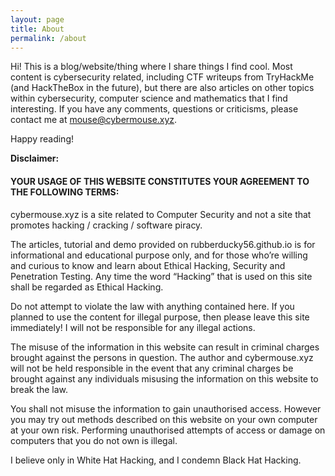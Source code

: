 ```yaml
---
layout: page
title: About
permalink: /about
---
```


Hi! This is a blog/website/thing where I share things I find cool. Most content is cybersecurity related, including CTF writeups from TryHackMe (and HackTheBox in the future), but there are also articles on other topics within cybersecurity, computer science and mathematics that I find interesting. If you have any comments, questions or criticisms, please contact me at mouse@cybermouse.xyz.

Happy reading!

__Disclaimer:__
####  YOUR USAGE OF THIS WEBSITE CONSTITUTES YOUR AGREEMENT TO THE FOLLOWING TERMS:
cybermouse.xyz is a site related to Computer Security and not a site that promotes hacking / cracking / software piracy.

The articles, tutorial and demo provided on rubberducky56.github.io is for informational and educational purpose only, and for those who’re willing and curious to know and learn about Ethical Hacking, Security and Penetration Testing. Any time the word “Hacking” that is used on this site shall be regarded as Ethical Hacking.

Do not attempt to violate the law with anything contained here. If you planned to use the content for illegal purpose, then please leave this site immediately! I will not be responsible for any illegal actions.

The misuse of the information in this website can result in criminal charges brought against the persons in question. The author and cybermouse.xyz will not be held responsible in the event that any criminal charges be brought against any individuals misusing the information on this website to break the law.

You shall not misuse the information to gain unauthorised access. However you may try out methods described on this website on your own computer at your own risk. Performing unauthorised attempts of access or damage on computers that you do not own is illegal.

I believe only in White Hat Hacking, and I condemn Black Hat Hacking.
